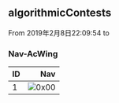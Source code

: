 ## algorithmicContests
From 2019年2月8日22:09:54 to

### Nav-AcWing
| ID   |                                Nav                                           |
| :----| ----------------------------------------------------------------------------:|
| 1    | ![0x00](0x00/)                                                               |

